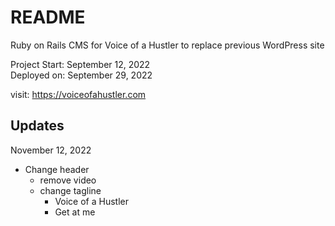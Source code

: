 # README

Ruby on Rails CMS for Voice of a Hustler to replace previous WordPress site

Project Start: September 12, 2022<br>
Deployed on: September 29, 2022

visit: https://voiceofahustler.com

## Updates ##

November 12, 2022
- Change header
  - remove video
  - change tagline
    - Voice of a Hustler
    - Get at me 

